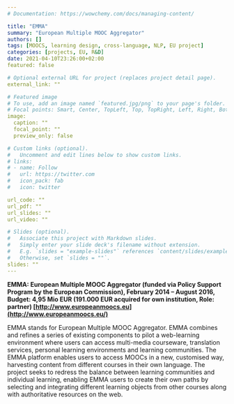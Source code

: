 ```yaml
---
# Documentation: https://wowchemy.com/docs/managing-content/

title: "EMMA"
summary: "European Multiple MOOC Aggregator"
authors: []
tags: [MOOCS, learning design, cross-language, NLP, EU project]
categories: [projects, EU, R&D]
date: 2021-04-10T23:26:00+02:00
featured: false

# Optional external URL for project (replaces project detail page).
external_link: ""

# Featured image
# To use, add an image named `featured.jpg/png` to your page's folder.
# Focal points: Smart, Center, TopLeft, Top, TopRight, Left, Right, BottomLeft, Bottom, BottomRight.
image:
  caption: ""
  focal_point: ""
  preview_only: false

# Custom links (optional).
#   Uncomment and edit lines below to show custom links.
# links:
# - name: Follow
#   url: https://twitter.com
#   icon_pack: fab
#   icon: twitter

url_code: ""
url_pdf: ""
url_slides: ""
url_video: ""

# Slides (optional).
#   Associate this project with Markdown slides.
#   Simply enter your slide deck's filename without extension.
#   E.g. `slides = "example-slides"` references `content/slides/example-slides.md`.
#   Otherwise, set `slides = ""`.
slides: ""
---
```


**EMMA: European Multiple MOOC Aggregator (funded via Policy Support Program by the European Commission), February 2014 – August 2016, Budget: 4,95 Mio EUR (191.000 EUR acquired for own institution, Role: partner) [http://www.europeanmoocs.eu](http://www.europeanmoocs.eu/)**

EMMA stands for European Multiple MOOC Aggregator. EMMA combines and refines a series of existing components to pilot a web-learning environment where users can access multi-media courseware, translation services, personal learning environments and learning communities. The EMMA platform enables users to access MOOCs in a new, customised way, harvesting content from different courses in their own language. The project seeks to redress the balance between learning communities and individual learning, enabling EMMA users to create their own paths by selecting and integrating different learning objects from other courses along with authoritative resources on the web.